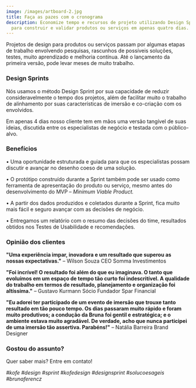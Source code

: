 ```yaml
---
image: /images/artboard-2.jpg
title: Faça as pazes com o cronograma
description: Economize tempo e recursos de projeto utilizando Design Sprints
  para construir e validar produtos ou serviços em apenas quatro dias.
---
```

Projetos de design para produtos ou serviços passam por algumas etapas de trabalho envolvendo pesquisas, rascunhos de possíveis soluções, testes, muito aprendizado e melhoria contínua. Até o lançamento da primeira versão, pode levar meses de muito trabalho. 

### **Design Sprints**

Nós usamos o método Design Sprint por sua capacidade de reduzir consideravelmente o tempo dos projetos, além de facilitar muito o trabalho de alinhamento por suas características de imersão e co-criação com os envolvidos. 

Em apenas 4 dias nosso cliente tem em mãos uma versão tangível de suas ideias, discutida entre os especialistas de negócio e testada com o público-alvo.

### Benefícios

• Uma oportunidade estruturada e guiada para que os especialistas possam discutir e avançar no desenho coeso de uma solução.

• O protótipo construído durante a Sprint também pode ser usado como ferramenta de apresentação do produto ou serviço, mesmo antes do desenvolvimento do MVP – *Minimum Viable Product.* 

• A partir dos dados produzidos e coletados durante a Sprint, fica muito mais fácil e seguro avançar com as decisões de negócio.

• Entregamos um relatório com o resumo das decisões do time, resultados obtidos nos Testes de Usabilidade e recomendações.

### Opinião dos clientes

**"Uma experiência impar, inovadora e um resultado que superou as nossas expectativas."** – Wilson Souza CEO Somma Investimentos

**"Foi incrível! O resultado foi além do que eu imaginava. O tanto que evoluímos em um espaço de tempo tão curto foi indescritível. A qualidade do trabalho em termos de resultado, planejamento e organização foi altíssima."** – Gustavo Kurmann Sócio Fundador Spar Financial

**"Eu adorei ter participado de um evento de imersão que trouxe tanto resultado em tão pouco tempo. Os dias passaram muito rápido e foram muito produtivos; a condução da Bruna foi gentil e estratégica; e o ambiente estava muito agradável. De verdade, acho que nunca participei de uma imersão tão assertiva. Parabéns!"** – Natália Barreira Brand Designer

### **Gostou do assunto?**

Quer saber mais? Entre em contato!

*\#kofe #design #sprint #kofedesign #designsprint #solucoesageis #brunaferencz*